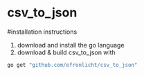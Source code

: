 # csv_to_json

#installation instructions

1. download and install the go language
2. download & build csv_to_json with

```bash
go get "github.com/efronlicht/csv_to_json"
```